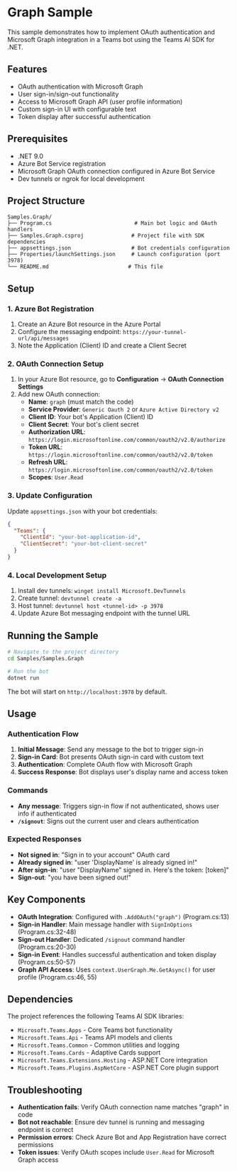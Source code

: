 # Graph Sample

This sample demonstrates how to implement OAuth authentication and Microsoft Graph integration in a Teams bot using the Teams AI SDK for .NET.

## Features

- OAuth authentication with Microsoft Graph
- User sign-in/sign-out functionality
- Access to Microsoft Graph API (user profile information)
- Custom sign-in UI with configurable text
- Token display after successful authentication

## Prerequisites

- .NET 9.0
- Azure Bot Service registration
- Microsoft Graph OAuth connection configured in Azure Bot Service
- Dev tunnels or ngrok for local development

## Project Structure

```
Samples.Graph/
├── Program.cs                          # Main bot logic and OAuth handlers
├── Samples.Graph.csproj               # Project file with SDK dependencies
├── appsettings.json                   # Bot credentials configuration
├── Properties/launchSettings.json     # Launch configuration (port 3978)
└── README.md                         # This file
```

## Setup

### 1. Azure Bot Registration
1. Create an Azure Bot resource in the Azure Portal
2. Configure the messaging endpoint: `https://your-tunnel-url/api/messages`
3. Note the Application (Client) ID and create a Client Secret

### 2. OAuth Connection Setup
1. In your Azure Bot resource, go to **Configuration** → **OAuth Connection Settings**
2. Add new OAuth connection:
   - **Name**: `graph` (must match the code)
   - **Service Provider**: `Generic Oauth 2` or `Azure Active Directory v2`
   - **Client ID**: Your bot's Application (Client) ID
   - **Client Secret**: Your bot's client secret
   - **Authorization URL**: `https://login.microsoftonline.com/common/oauth2/v2.0/authorize`
   - **Token URL**: `https://login.microsoftonline.com/common/oauth2/v2.0/token`
   - **Refresh URL**: `https://login.microsoftonline.com/common/oauth2/v2.0/token`
   - **Scopes**: `User.Read`

### 3. Update Configuration
Update `appsettings.json` with your bot credentials:
```json
{
  "Teams": {
    "ClientId": "your-bot-application-id",
    "ClientSecret": "your-bot-client-secret"
  }
}
```

### 4. Local Development Setup
1. Install dev tunnels: `winget install Microsoft.DevTunnels`
2. Create tunnel: `devtunnel create -a`
3. Host tunnel: `devtunnel host <tunnel-id> -p 3978`
4. Update Azure Bot messaging endpoint with the tunnel URL

## Running the Sample

```bash
# Navigate to the project directory
cd Samples/Samples.Graph

# Run the bot
dotnet run
```

The bot will start on `http://localhost:3978` by default.

## Usage

### Authentication Flow
1. **Initial Message**: Send any message to the bot to trigger sign-in
2. **Sign-in Card**: Bot presents OAuth sign-in card with custom text
3. **Authentication**: Complete OAuth flow with Microsoft Graph
4. **Success Response**: Bot displays user's display name and access token

### Commands
- **Any message**: Triggers sign-in flow if not authenticated, shows user info if authenticated
- **`/signout`**: Signs out the current user and clears authentication

### Expected Responses
- **Not signed in**: "Sign in to your account" OAuth card
- **Already signed in**: "user 'DisplayName' is already signed in!"
- **After sign-in**: "user \"DisplayName\" signed in. Here's the token: [token]"
- **Sign-out**: "you have been signed out!"

## Key Components

- **OAuth Integration**: Configured with `.AddOAuth("graph")` (Program.cs:13)
- **Sign-in Handler**: Main message handler with `SignInOptions` (Program.cs:32-48)
- **Sign-out Handler**: Dedicated `/signout` command handler (Program.cs:20-30)
- **Sign-in Event**: Handles successful authentication and token display (Program.cs:50-57)
- **Graph API Access**: Uses `context.UserGraph.Me.GetAsync()` for user profile (Program.cs:46, 55)

## Dependencies

The project references the following Teams AI SDK libraries:
- `Microsoft.Teams.Apps` - Core Teams bot functionality
- `Microsoft.Teams.Api` - Teams API models and clients
- `Microsoft.Teams.Common` - Common utilities and logging
- `Microsoft.Teams.Cards` - Adaptive Cards support
- `Microsoft.Teams.Extensions.Hosting` - ASP.NET Core integration
- `Microsoft.Teams.Plugins.AspNetCore` - ASP.NET Core plugin support

## Troubleshooting

- **Authentication fails**: Verify OAuth connection name matches "graph" in code
- **Bot not reachable**: Ensure dev tunnel is running and messaging endpoint is correct
- **Permission errors**: Check Azure Bot and App Registration have correct permissions
- **Token issues**: Verify OAuth scopes include `User.Read` for Microsoft Graph access
